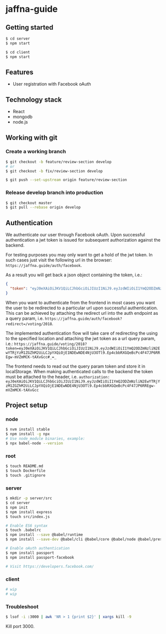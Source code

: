 # jaffna-guide

## Getting started

```sh
$ cd server
$ npm start

$ cd client
$ npm start
```

## Features

* User registration with Facebook oAuth

## Technology stack

* React
* mongodb
* node.js

## Working with git

### Create a working branch

```sh
$ git checkout -b feature/review-section develop
# or
$ git checkout -b fix/review-section develop

$ git push --set-upstream origin feature/review-section
```

### Release develop branch into production

```sh
$ git checkout master
$ git pull --rebase origin develop
```

## Authentication

We authenticate our user through Facebook oAuth. Upon successful authentication a jwt token is issued for subsequent authorization against the backend.

For testing purposes you may only want to get a hold of the jwt token. In such cases just visit the following url in the browser: `https://jaffna.guide/auth/facebook`.

As a result you will get back a json object containing the token, i.e.:
```json
{
  "token": "eyJ0eXAiOiJKV1QiLCJhbGciOiJIUzI1NiJ9.eyJzdWIiOiI1YmQ2ODZmNzliN2EwYTRjYzM1ZGZhM2UiLCJpYXQiOjE1NDEwNDE2NTM1NzF9.6Jfz0w7ZiQq4z4xTve_1I88_l9ffruDfVubh0GOeeig"
}
```

When you want to authenticate from the frontend in most cases you want the user to be redirected to a particular url upon successful authentication. This can be achieved by attaching the redirect url into the auth endpoint as a query param, i.e. `https://jaffna.guide/auth/facebook?redirect=/voting/2018`.

The implemented authentication flow will take care of redirecting the using to the specified location and attaching the jwt token as a url query param, i.e.: `https://jaffna.guide/voting/2018?token=eyJ0eXAiOiJKV1QiLCJhbGciOiJIUzI1NiJ9.eyJzdWIiOiI1YmQ2ODZmNzliN2EwYTRjYzM1ZGZhM2UiLCJpYXQiOjE1NDEwNDE4NjU3OTl9.Ep4cbbRXGQeBcPc4F47JP6RREgw-mVZmMCK-tAXvGcc#_=_`

The frontend needs to read out the query param token and store it in localStorage. When making authenticated calls to the backend the token must be attached to the header, i.e. `authorization: eyJ0eXAiOiJKV1QiLCJhbGciOiJIUzI1NiJ9.eyJzdWIiOiI1YmQ2ODZmNzliN2EwYTRjYzM1ZGZhM2UiLCJpYXQiOjE1NDEwNDE4NjU3OTl9.Ep4cbbRXGQeBcPc4F47JP6RREgw-mVZmMCK-tAXvGcc`


## Project setup

### node
```sh
$ nvm install stable
$ npm install -g npx
# Use node_module binaries, example:
$ npx babel-node --version
```

### root

```sh
$ touch README.md
$ touch Dockerfile
$ touch .gitignore
```

### server

```sh
$ mkdir -p server/src
$ cd server
$ npm init
$ npm install express
$ touch src/index.js

# Enable ES6 syntax
$ touch .babelrc
$ npm install --save @babel/runtime
$ npm install --save-dev @babel/cli @babel/core @babel/node @babel/preset-env

# Enable oAuth authentication
$ npm install passport
$ npm install passport-facebook

# Visit https://developers.facebook.com/

```

### client

```sh
# wip
# wip
```

### Troubleshoot

```sh
$ lsof -i :3000 | awk 'NR > 1 {print $2}' | xargs kill -9
```
Kill port 3000.
